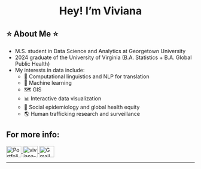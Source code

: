 
<h1 align="center">
  Hey! I’m Viviana 
</h1>

## ⭐ About Me ⭐

- M.S. student in Data Science and Analytics at Georgetown University
- 2024 graduate of the University of Virginia (B.A. Statistics + B.A. Global Public Health) 
- My interests in data include: 
  - 💬 Computational linguistics and NLP for translation
  - 📖 Machine learning
  - 🗺️ GIS
  - 📊 Interactive data visualization
  - 🧠 Social epidemiology and global health equity
  - 🌎 Human trafficking research and surveillance


## For more info: 
<p align="left">
  <a href="https://viviluccioli.github.io/portfolio/" target="blank">
    <img align="center" src="https://i.ibb.co/HDX11jY7/v.png" alt="Portfolio" height="30" width="40" />
  </a>
  <a href="https://www.linkedin.com/in/viviana-luccioli-45a997207/" target="blank">
    <img align="center" src="https://raw.githubusercontent.com/rahuldkjain/github-profile-readme-generator/master/src/images/icons/Social/linked-in-alt.svg" alt="viviana-luccioli" height="30" width="40" />
  </a>
  <a href="mailto:viviluccioli@gmail.com">
    <img align="center" src="https://raw.githubusercontent.com/maurodesouza/profile-readme-generator/master/src/assets/icons/social/gmail/default.svg" alt="Gmail" height="30" width="40" />
  </a>
</p>

---
